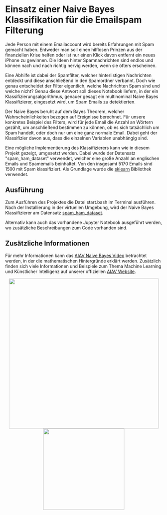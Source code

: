 # Einsatz einer Naive Bayes Klassifikation für die Emailspam Filterung

Jede Person mit einem Emailaccount wird bereits Erfahrungen mit Spam gemacht haben. Entweder man soll einen hilflosen Prinzen aus der finanziellen Krise helfen oder ist nur einen Klick davon entfernt ein neues iPhone zu gewinnen. Die Ideen hinter Spamnachrichten sind endlos und können nach und nach richtig nervig werden, wenn sie öfters erscheinen.

Eine Abhilfe ist dabei der Spamfilter, welcher hinterlistigen Nachrichten entdeckt und diese anschließend in den Spamordner verbannt. Doch wie genau entscheidet der Filter eigentlich, welche Nachrichten Spam sind und welche nicht? Genau diese Antwort soll dieses Notebook liefern, in der ein Klassifizierungsalgorithmus, genauer gesagt ein multinominal Naive Bayes Klassifizierer, eingesetzt wird, um Spam Emails zu detektierten.

Der Naive Bayes beruht auf dem Bayes Theorem, welcher Wahrscheinlichkeiten bezogen auf Ereignisse berechnet. Für unsere konkretes Beispiel des Filters, wird für jede Email die Anzahl an Wörtern gezählt, um anschließend bestimmen zu können, ob es sich tatsächlich um Spam handelt, oder doch nur um eine ganz normale Email. Dabei geht der Klassifizier davon aus, dass die einzelnen Variablen unabhängig sind.

Eine mögliche Implementierung des Klassifizierers kann wie in diesem Projekt gezeigt, umgesetzt werden. Dabei wurde der Datensatz "spam_ham_dataset" verwendet, welcher eine große Anzahl an englischen Emails und Spamemails beinhaltet. Von den insgesamt 5170 Emails sind 1500 mit Spam klassifiziert.
Als Grundlage wurde die [sklearn](https://scikit-learn.org/stable/) Bibliothek verwendet.

## Ausführung

Zum Ausführen des Projektes die Datei start.bash im Terminal ausführen. Nach der Installierung in der virtuellen Umgebung, wird der Naive Bayes Klassifizierer am Datensatz [spam_ham_dataset](https://www.kaggle.com/ayhampar/spam-ham-dataset/data).

Alternativ kann auch das vorhandene Jupyter Notebook ausgeführt werden, wo zusätzliche Beschreibungen zum Code vorhanden sind.

## Zusätzliche Informationen

Für mehr Informationen kann das [AIAV Naive Bayes Video](https://youtu.be/ioDdAE6AOMQ) betrachtet werden, in der die mathematischen Hintergründe erklärt werden.
Zusätzlich finden sich viele Informationen und Beispiele zum Thema Machine Learning und Künstlicher Intelligenz auf unserer offiziellen [AIAV Website](https://www.aiav.technikum-wien.at/).


<p align="center">
  <img src="img/wien_ma23.png" width="480"> <img src="img/FH_Technikum_Wien_logo.png" width="260">
</p>
